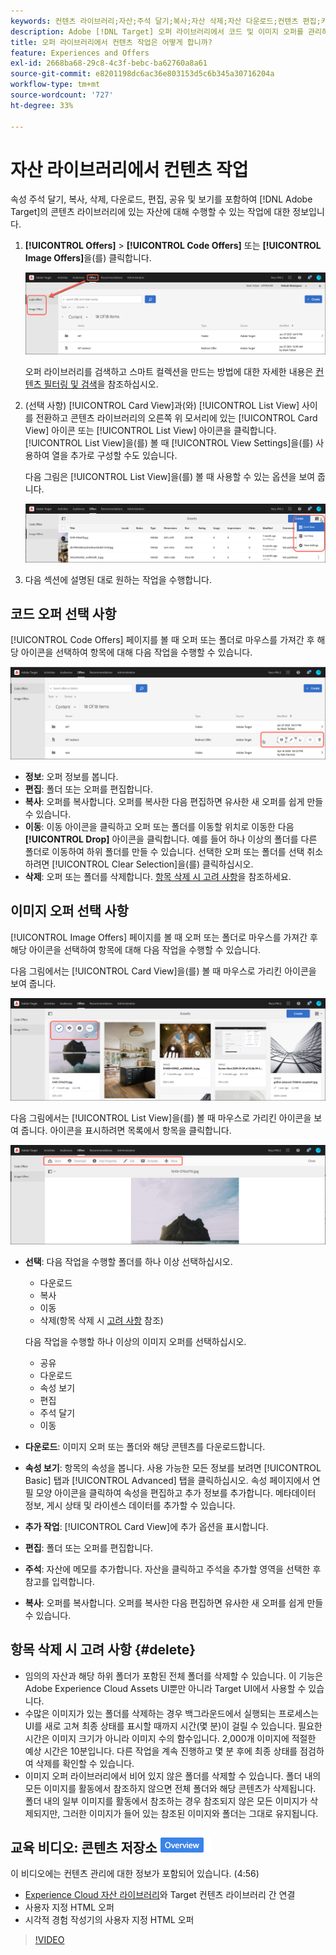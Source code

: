 ```yaml
---
keywords: 컨텐츠 라이브러리;자산;주석 달기;복사;자산 삭제;자산 다운로드;컨텐츠 편집;카드 공유;컨텐츠 속성 보기
description: Adobe [!DNL Target] 오퍼 라이브러리에서 코드 및 이미지 오퍼를 관리하는 방법을 알아봅니다. 오퍼의 세부 사항을 보는 방법과 오퍼를 편집, 복사, 이동 또는 삭제하는 방법을 알아봅니다.
title: 오퍼 라이브러리에서 컨텐츠 작업은 어떻게 합니까?
feature: Experiences and Offers
exl-id: 2668ba68-29c8-4c3f-bebc-ba62760a8a61
source-git-commit: e8201198dc6ac36e803153d5c6b345a30716204a
workflow-type: tm+mt
source-wordcount: '727'
ht-degree: 33%

---
```


# 자산 라이브러리에서 컨텐츠 작업

속성 주석 달기, 복사, 삭제, 다운로드, 편집, 공유 및 보기를 포함하여 [!DNL Adobe Target]의 콘텐츠 라이브러리에 있는 자산에 대해 수행할 수 있는 작업에 대한 정보입니다.

1. **[!UICONTROL Offers]** > **[!UICONTROL Code Offers]** 또는 **[!UICONTROL Image Offers]**&#x200B;을(를) 클릭합니다.

   ![코드 오퍼 및 이미지 오퍼 탭](/help/main/c-experiences/c-manage-content/assets/offers-both.png)

   오퍼 라이브러리를 검색하고 스마트 컬렉션을 만드는 방법에 대한 자세한 내용은 [컨텐츠 필터링 및 검색](/help/main/c-experiences/c-manage-content/filter-and-search-content.md#concept_3B59B8F025BF4CEA82ECC5199D365276)을 참조하십시오.

1. (선택 사항) [!UICONTROL Card View]과(와) [!UICONTROL List View] 사이를 전환하고 콘텐츠 라이브러리의 오른쪽 위 모서리에 있는 [!UICONTROL Card View] 아이콘 또는 [!UICONTROL List View] 아이콘을 클릭합니다. [!UICONTROL List View]을(를) 볼 때 [!UICONTROL View Settings]을(를) 사용하여 열을 추가로 구성할 수도 있습니다.

   다음 그림은 [!UICONTROL List View]을(를) 볼 때 사용할 수 있는 옵션을 보여 줍니다.

   ![목록 보기 옵션](/help/main/c-experiences/c-manage-content/assets/view-settings-options.png)

1. 다음 섹션에 설명된 대로 원하는 작업을 수행합니다.

## 코드 오퍼 선택 사항

[!UICONTROL Code Offers] 페이지를 볼 때 오퍼 또는 폴더로 마우스를 가져간 후 해당 아이콘을 선택하여 항목에 대해 다음 작업을 수행할 수 있습니다.

![코드 오퍼 탭에서 아이콘 가리키기](/help/main/c-experiences/c-manage-content/assets/code-offers-hover-icons.png)

* **정보**: 오퍼 정보를 봅니다.
* **편집**: 폴더 또는 오퍼를 편집합니다.
* **복사**: 오퍼를 복사합니다. 오퍼를 복사한 다음 편집하면 유사한 새 오퍼를 쉽게 만들 수 있습니다.
* **이동**: 이동 아이콘을 클릭하고 오퍼 또는 폴더를 이동할 위치로 이동한 다음 **[!UICONTROL Drop]** 아이콘을 클릭합니다. 예를 들어 하나 이상의 폴더를 다른 폴더로 이동하여 하위 폴더를 만들 수 있습니다. 선택한 오퍼 또는 폴더를 선택 취소하려면 [!UICONTROL Clear Selection]을(를) 클릭하십시오.
* **삭제**: 오퍼 또는 폴더를 삭제합니다. [항목 삭제 시 고려 사항](#delete)을 참조하세요.

## 이미지 오퍼 선택 사항

[!UICONTROL Image Offers] 페이지를 볼 때 오퍼 또는 폴더로 마우스를 가져간 후 해당 아이콘을 선택하여 항목에 대해 다음 작업을 수행할 수 있습니다.

다음 그림에서는 [!UICONTROL Card View]을(를) 볼 때 마우스로 가리킨 아이콘을 보여 줍니다.

![카드 보기에서 이미지 오퍼 탭에 있는 아이콘 가리키기](/help/main/c-experiences/c-manage-content/assets/image-offers-hover-icons.png)

다음 그림에서는 [!UICONTROL List View]을(를) 볼 때 마우스로 가리킨 아이콘을 보여 줍니다. 아이콘을 표시하려면 목록에서 항목을 클릭합니다.

![목록 보기에 있는 경우 이미지 오퍼 탭에서 아이콘 가리키기](/help/main/c-experiences/c-manage-content/assets/list-view-hover.png)

* **선택**: 다음 작업을 수행할 폴더를 하나 이상 선택하십시오.

   * 다운로드
   * 복사
   * 이동
   * 삭제(항목 삭제 시 [고려 사항](#delete) 참조)

  다음 작업을 수행할 하나 이상의 이미지 오퍼를 선택하십시오.

   * 공유
   * 다운로드
   * 속성 보기
   * 편집
   * 주석 달기
   * 이동

* **다운로드**: 이미지 오퍼 또는 폴더와 해당 콘텐츠를 다운로드합니다.
* **속성 보기**: 항목의 속성을 봅니다. 사용 가능한 모든 정보를 보려면 [!UICONTROL Basic] 탭과 [!UICONTROL Advanced] 탭을 클릭하십시오. 속성 페이지에서 연필 모양 아이콘을 클릭하여 속성을 편집하고 추가 정보를 추가합니다. 메타데이터 정보, 게시 상태 및 라이센스 데이터를 추가할 수 있습니다.
* **추가 작업**: [!UICONTROL Card View]에 추가 옵션을 표시합니다.
* **편집**: 폴더 또는 오퍼를 편집합니다.
* **주석**: 자산에 메모를 추가합니다. 자산을 클릭하고 주석을 추가할 영역을 선택한 후 참고를 입력합니다.
* **복사**: 오퍼를 복사합니다. 오퍼를 복사한 다음 편집하면 유사한 새 오퍼를 쉽게 만들 수 있습니다.

## 항목 삭제 시 고려 사항 {#delete}

* 임의의 자산과 해당 하위 폴더가 포함된 전체 폴더를 삭제할 수 있습니다. 이 기능은 Adobe Experience Cloud Assets UI뿐만 아니라 Target UI에서 사용할 수 있습니다.
* 수많은 이미지가 있는 폴더를 삭제하는 경우 백그라운드에서 실행되는 프로세스는 UI를 새로 고쳐 최종 상태를 표시할 때까지 시간(몇 분)이 걸릴 수 있습니다. 필요한 시간은 이미지 크기가 아니라 이미지 수의 함수입니다. 2,000개 이미지에 적절한 예상 시간은 10분입니다. 다른 작업을 계속 진행하고 몇 분 후에 최종 상태를 점검하여 삭제를 확인할 수 있습니다.
* 이미지 오퍼 라이브러리에서 비어 있지 않은 폴더를 삭제할 수 있습니다. 폴더 내의 모든 이미지를 활동에서 참조하지 않으면 전체 폴더와 해당 콘텐츠가 삭제됩니다. 폴더 내의 일부 이미지를 활동에서 참조하는 경우 참조되지 않은 모든 이미지가 삭제되지만, 그러한 이미지가 들어 있는 참조된 이미지와 폴더는 그대로 유지됩니다.

## 교육 비디오: 콘텐츠 저장소 ![개요 배지](/help/main/assets/overview.png)

이 비디오에는 컨텐츠 관리에 대한 정보가 포함되어 있습니다. (4:56)

* [Experience Cloud 자산 라이브러리](https://experienceleague.adobe.com/docs/core-services/interface/assets/creative-cloud.html)와 Target 컨텐츠 라이브러리 간 연결
* 사용자 지정 HTML 오퍼
* 시각적 경험 작성기의 사용자 지정 HTML 오퍼

>[!VIDEO](https://video.tv.adobe.com/v/17387)
